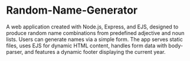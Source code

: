 # Random-Name-Generator
A web application created with Node.js, Express, and EJS, designed to produce random name combinations from predefined adjective and noun lists. Users can generate names via a simple form. The app serves static files, uses EJS for dynamic HTML content, handles form data with body-parser, and features a dynamic footer displaying the current year.
